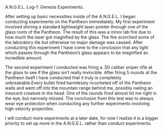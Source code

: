 A.N.G.E.L. Log-1: Genesis Experiments.

After setting up basic necessities inside of the A.N.G.E.L. I began conducting experiments on the Pantheon immediately. My first experiment involved shining a standard lightweight laser pointer through one of the glass roots of the Pantheon. The result of this was a minor lab fire due to how much the laser got magnified by the glass. The fire scorched some of the laboratory tile but otherwise no major damage was caused. After conducting this experiment I have come to the conclusion that any light which passes through the Pantheon’s glass appears to be magnified an incredible amount.

The second experiment I conducted was firing a .50 caliber sniper rifle at the glass to see if the glass isn’t really invincible. After firing 5 rounds at the Pantheon itself I have conducted that it truly is completely unbreakable.Every bullet fired harmlessly ricocheted off of the Pantheon walls and went off into the mountain range behind me, possibly nailing an innocent creature in the head. One of the rounds fired almost hit me right in the eye, but narrowly missed. The conclusion from this test was to always wear eye protection when conducting any further experiments involving high velocity projectiles.

I will conduct more experiments at a later date, for now I realize it is a bigger priority to set up more in the A.N.G.E.L. rather than conduct experiments.        